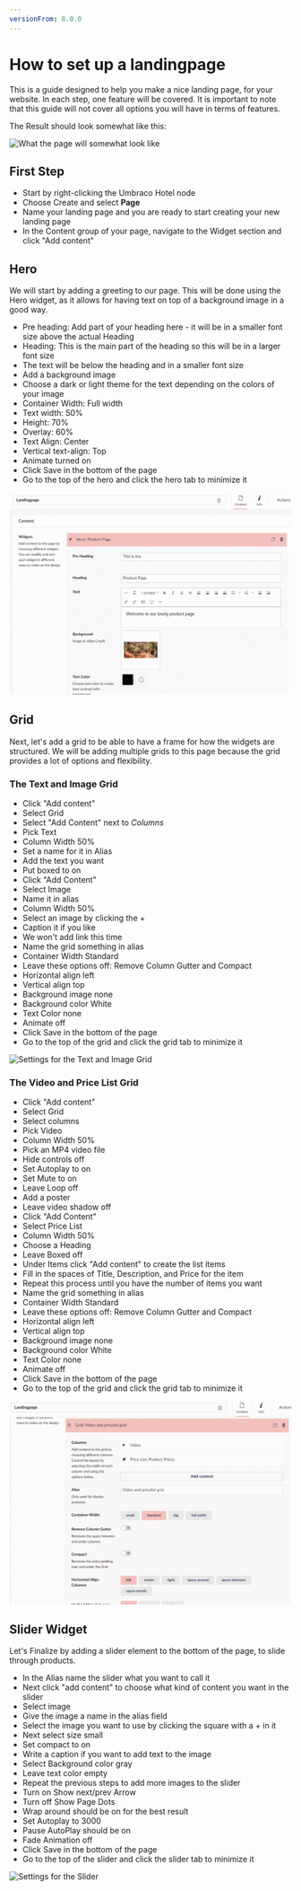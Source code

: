 ```yaml
---
versionFrom: 8.0.0
---
```


# How to set up a landingpage

This is a guide designed to help you make a nice landing page, for your website.
In each step, one feature will be covered. It is important to note that this guide will not cover all options you will have in terms of features.

The Result should look somewhat like this:

![What the page will somewhat look like](images/Frontend-landingpage.gif)

## First Step

- Start by right-clicking the Umbraco Hotel node
- Choose Create and select **Page**
- Name your landing page and you are ready to start creating your new landing page
- In the Content group of your page, navigate to the Widget section and click "Add content"

## Hero

We will start by adding a greeting to our page. This will be done using the Hero widget, as it allows for having text on top of a background image in a good way.

- Pre heading: Add part of your heading here - it will be in a smaller font size above the actual Heading
- Heading: This is the main part of the heading so this will be in a larger font size
- The text will be below the heading and in a smaller font size
- Add a background image
- Choose a dark or light theme for the text depending on the colors of your image
- Container Width: Full width
- Text width: 50%
- Height: 70%
- Overlay: 60%
- Text Align: Center
- Vertical text-align: Top
- Animate turned on
- Click Save in the bottom of the page
- Go to the top of the hero and click the hero tab to minimize it

![Settings for the Hero](images/Heo-Grid.gif)

## Grid

Next, let's add a grid to be able to have a frame for how the widgets are structured.
We will be adding multiple grids to this page because the grid provides a lot of options and flexibility.

### The Text and Image Grid

- Click "Add content"
- Select Grid
- Select "Add Content" next to *Columns*
- Pick Text
- Column Width 50%
- Set a name for it in Alias
- Add the text you want
- Put boxed to on
- Click "Add Content"
- Select Image
- Name it in alias
- Column Width 50%
- Select an image by clicking the +
- Caption it if you like
- We won't add link this time
- Name the grid something in alias
- Container Width Standard
- Leave these options off: Remove Column Gutter and Compact
- Horizontal align left
- Vertical align top
- Background image none
- Background color White
- Text Color none
- Animate off
- Click Save in the bottom of the page
- Go to the top of the grid and click the grid tab to minimize it

![Settings for the Text and Image Grid](images/Text-Image-grid.gif)

### The Video and Price List Grid

- Click "Add content"
- Select Grid
- Select columns
- Pick Video
- Column Width 50%
- Pick an MP4 video file
- Hide controls off
- Set Autoplay to on
- Set Mute to on
- Leave Loop off
- Add a poster
- Leave video shadow off
- Click "Add Content"
- Select Price List
- Column Width 50%
- Choose a Heading 
- Leave Boxed off
- Under Items click "Add content" to create the list items
- Fill in the spaces of Title, Description, and Price for the item 
- Repeat this process until you have the number of items you want
- Name the grid something in alias
- Container Width Standard
- Leave these options off: Remove Column Gutter and Compact
- Horizontal align left
- Vertical align top
- Background image none
- Background color White
- Text Color none
- Animate off
- Click Save in the bottom of the page
- Go to the top of the grid and click the grid tab to minimize it

![Settings for the Video and Pricelist Grid](images/video-Pricelist-grid.gif)

## Slider Widget

Let's Finalize by adding a slider element to the bottom of the page, to slide through products.

- In the Alias name the slider what you want to call it
- Next click "add content" to choose what kind of content you want in the slider 
- Select image
- Give the image a name in the alias field
- Select the image you want to use by clicking the square with a + in it
- Next select size small
- Set compact to on
- Write a caption if you want to add text to the image
- Select Background color gray
- Leave text color empty
- Repeat the previous steps to add more images to the slider
- Turn on Show next/prev Arrow
- Turn off Show Page Dots
- Wrap around should be on for the best result
- Set Autoplay to 3000
- Pause AutoPlay should be on
- Fade Animation off
- Click Save in the bottom of the page
- Go to the top of the slider and click the slider tab to minimize it

![Settings for the Slider](images/Slider.gif)
